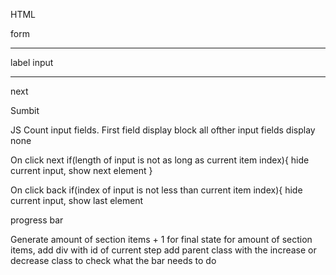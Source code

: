 HTML

form
***

label
input

***

next

Sumbit

JS
Count input fields.
First field display block
all ofther input fields display none

On click next
if(length of input is not as long as current item index){
hide current input, show next element 
}

On click back
if(index of input is not less than current item index){
hide current input, show last element





progress bar

Generate amount of section items + 1 for final state
for amount of section items, add div with id of current step
add parent class with the increase or decrease class to check what the bar needs to do



